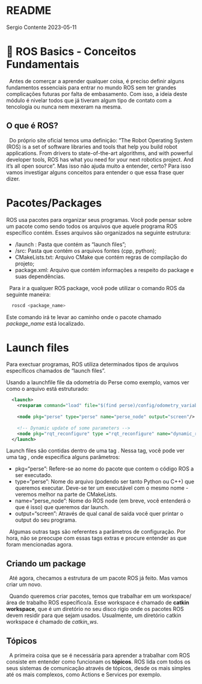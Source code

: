 README
================
Sergio Contente
2023-05-11

# :seedling: ROS Basics - Conceitos Fundamentais

  Antes de comerçar a aprender qualquer coisa, é preciso definir alguns
fundamentos essenciais para entrar no mundo ROS sem ter grandes
complicações futuras por falta de embasamento. Com isso, a ideia deste
módulo é nivelar todos que já tiveram algum tipo de contato com a
tencologia ou nunca nem mexeram na mesma.

## O que é ROS?

  Do próprio site oficial temos uma definição: “The Robot Operating
System (ROS) is a set of software libraries and tools that help you
build robot applications. From drivers to state-of-the-art algorithms,
and with powerful developer tools, ROS has what you need for your next
robotics project. And it’s all open source”. Mas isso não ajuda muito a
entender, certo? Para isso vamos investigar alguns conceitos para
entender o que essa frase quer dizer.

# Pacotes/Packages

ROS usa pacotes para organizar seus programas. Você pode pensar sobre um
pacote como sendo todos os arquivos que aquele programa ROS específico
contém. Esses arquivos são organizados na seguinte estrutura:

- /launch : Pasta que contém as “launch files”;
- /src: Pasta que contém os arquivos fontes (cpp, python);
- CMakeLists.txt: Arquivo CMake que contém regras de compilação do
  projeto;
- package.xml: Arquivo que contém informações a respeito do package e
  suas dependências.

  Para ir a qualquer ROS package, você pode utilizar o comando ROS da
seguinte maneira:

``` bash
  roscd <package_name>
```

Este comando irá te levar ao caminho onde o pacote chamado
*package_name* está localizado.

# Launch files

Para exectuar programas, ROS utiliza determinados tipos de arquivos
específicos chamados de “launch files”.

Usando a launchfile file da odometria do Perse como exemplo, vamos ver
como o arquivo está estruturado:

``` xml
  <launch>
    <rosparam command="load" file="$(find perse)/config/odometry_variables.yaml"/>
  
    <node pkg="perse" type="perse" name="perse_node" output="screen"/>
  
    <!-- Dynamic update of some parameters -->
    <node pkg="rqt_reconfigure" type ="rqt_reconfigure" name="dynamic_reconfigure"    output="screen"/>
  </launch>
```

Launch files são contidas dentro de uma tag <launch>. Nessa tag, você
pode ver uma tag <node>, onde especifica alguns parâmetros:

- pkg=“perse”: Refere-se ao nome do pacote que contem o código ROS a ser
  executado.
- type=“perse”: Nome do arquivo (podendo ser tanto Python ou C++) que
  queremos executar. Deve-se ter um executável com o mesmo nome -
  veremos melhor na parte de CMakeLists.
- name=“perse_node”: Nome do ROS node (em breve, você entenderá o que é
  isso) que queremos dar launch.
- output=“screen”: Através de qual canal de saída você quer printar o
  output do seu programa.

  Algumas outras tags são referentes a parâmetros de configuração. Por
hora, não se preocupe com essas tags extras e procure entender as que
foram mencionadas agora.

## Criando um package

  Até agora, checamos a estrutura de um pacote ROS já feito. Mas vamos
criar um novo.

  Quando queremos criar pacotes, temos que trabalhar em um
workspace/área de trabalho ROS específico/a. Esse workspace é chamado de
**catkin workspace**, que é um diretório no seu disco rígio onde os
pacotes ROS devem residir para que sejam usados. Usualmente, um
diretório catkin workspace é chamado de *catkin_ws*.

## Tópicos

  A primeira coisa que se é necessária para aprender a trabalhar com ROS
consiste em entender como funcionam os **tópicos**. ROS lida com todos
os seus sistemas de comunicação através de tópicos, desde os mais
simples até os mais complexos, como Actions e Services por exemplo.
